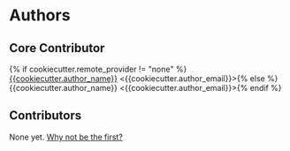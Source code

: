 # Authors

## Core Contributor

{% if cookiecutter.remote_provider != "none" %}[{{cookiecutter.author_name}}](https://{{cookiecutter.remote_provider}}/{{cookiecutter.remote_username}}) &lt;{{cookiecutter.author_email}}&gt;{% else %}{{cookiecutter.author_name}} &lt;{{cookiecutter.author_email}}&gt;{% endif %}

## Contributors

None yet. [Why not be the first?](CONTRIBUTING.md)
